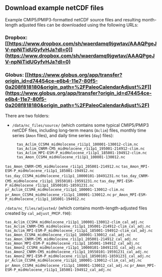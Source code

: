 ## Download example netCDF files ##

Example CMIP5/PMIP3-formatted netCDF source files and resulting month-length adjusted files can be downloaded using the following URLs:

### Dropbox:  [[https://www.dropbox.com/sh/waerdamq9jgwtav/AAAQPgeJV-npNiTidUGyfvHJa?dl=0]](https://www.dropbox.com/sh/waerdamq9jgwtav/AAAQPgeJV-npNiTidUGyfvHJa?dl=0) ###


### Globus:  [[https://www.globus.org/app/transfer?origin_id=d74454ce-e6b4-11e7-80f5-0a208f818180&origin_path=%2FPaleoCalendarAdjust%2F]](https://www.globus.org/app/transfer?origin_id=d74454ce-e6b4-11e7-80f5-0a208f818180&origin_path=%2FPaleoCalendarAdjust%2F) ###


There are two folders:  

- `/data/nc_files/source/` (which contains some typical CMIP5/PMIP3 netCDF files, including long-term means (`Aclim`) files, monthly time series (`Amon` files), and daily time series (`day`) files):
	
		tas_Aclim_CCSM4_midHolocene_r1i1p1_100001-130012-clim.nc 
		tas_Aclim_CNRM-CM5_midHolocene_r1i1p1_195001-214912-clim.nc 
		tas_Aclim_MPI-ESM-P_midHolocene_r1i1p1_185001-194912-clim.nc
		tas_Amon_CCSM4_midHolocene_r1i1p1_100001-130012.nc

`tas_Amon_CNRM-CM5_midHolocene_r1i1p1_205001-214912.nc` 
`tas_Amon_MPI-ESM-P_midHolocene_r1i1p1_185001-194912.nc`
`tas_day_CCSM4_midHolocene_r1i1p1_10000101-10491231.nc`
`tas_day_CNRM-CM5_midHolocene_r1i1p1_19550101-19591231.nc` 
`tas_day_MPI-ESM-P_midHolocene_r1i1p1_18500101-18591231.nc` 
`pr_Aclim_CCSM4_midHolocene_r1i1p1_100001-130012-clim.nc` 
`pr_Amon_CCSM4_midHolocene_r1i1p1_100001-130012.nc` 
`pr_Amon_MPI-ESM-P_midHolocene_r1i1p1_185001-194912.nc` 

`/data/nc_files/adjusted/` (which contains month-length-adjusted files created by `cal_adjust_PMIP.f90`):

`tas_Aclim_CCSM4_midHolocene_r1i1p1_100001-130012-clim_cal_adj.nc`
`tas_Aclim_CNRM-CM5_midHolocene_r1i1p1_195001-214912-clim_cal_adj.nc`
`tas_Aclim_MPI-ESM-P_midHolocene_r1i1p1_185001-194912-clim_cal_adj.nc`
`tas_Amon_CCSM4_midHolocene_r1i1p1_100001-130012_cal_adj.nc`
`tas_Amon_CNRM-CM5_midHolocene_r1i1p1_205001-214912_cal_adj.nc`
`tas_Amon_MPI-ESM-P_midHolocene_r1i1p1_185001-194912_cal_adj.nc`
`tas_Amon2_CCSM4_midHolocene_r1i1p1_10000101-10491231_cal_adj.nc`
`tas_Amon2_CNRM-CM5_midHolocene_r1i1p1_19550101-19591231_cal_adj.nc`
`tas_Amon2_MPI-ESM-P_midHolocene_r1i1p1_18500101-18591231_cal_adj.nc`
`pr_Aclim_CCSM4_midHolocene_r1i1p1_100001-130012-clim_cal_adj.nc`
`pr_Amon_CCSM4_midHolocene_r1i1p1_100001-130012_cal_adj.nc`
`pr_Amon_MPI-ESM-P_midHolocene_r1i1p1_185001-194912_cal_adj.nc`


